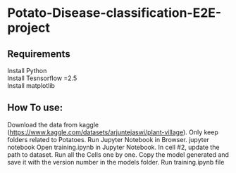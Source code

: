 # Potato-Disease-classification-E2E-project

## Requirements

Install Python\
Install Tesnsorflow =2.5\
Install matplotlib


## How To use:
Download the data from kaggle (https://www.kaggle.com/datasets/arjuntejaswi/plant-village).
Only keep folders related to Potatoes.
Run Jupyter Notebook in Browser.
jupyter notebook
Open training.ipynb in Jupyter Notebook.
In cell #2, update the path to dataset.
Run all the Cells one by one.
Copy the model generated and save it with the version number in the models folder.
Run training.ipynb file

